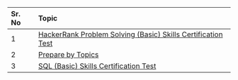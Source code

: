 | Sr. No | Topic |
| :------| :---------------|
|1| [HackerRank Problem Solving (Basic) Skills Certification Test](https://github.com/sudoshivesh/HackerRank-Solutions/tree/sudo/HackerRank%20Problem%20Solving%20(Basic)%20Skills%20Certification%20Test) |
|2| [Prepare by Topics](https://github.com/sudoshivesh/niet-codetantra/tree/sudo/data%20structure%20lab%20using%20python) |
|3| [SQL (Basic) Skills Certification Test](https://github.com/sudoshivesh/niet-codetantra/tree/sudo/Object%20Oriented%20Techniques%20using%20Java%20Lab) |
